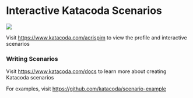 # Interactive Katacoda Scenarios

[![](http://shields.katacoda.com/katacoda/acrispim/count.svg)](https://www.katacoda.com/acrispim "Get your profile on Katacoda.com")

Visit https://www.katacoda.com/acrispim to view the profile and interactive scenarios

### Writing Scenarios
Visit https://www.katacoda.com/docs to learn more about creating Katacoda scenarios

For examples, visit https://github.com/katacoda/scenario-example
